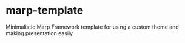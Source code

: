 # marp-template
Minimalistic Marp Framework template for using a custom theme and making presentation easily
